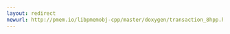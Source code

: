 ```yaml
---
layout: redirect
newurl: http://pmem.io/libpmemobj-cpp/master/doxygen/transaction_8hpp.html
---
```

